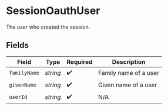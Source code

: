 # SessionOauthUser

The user who created the session.


## Fields

| Field                 | Type                  | Required              | Description           |
| --------------------- | --------------------- | --------------------- | --------------------- |
| `familyName`          | *string*              | :heavy_check_mark:    | Family name of a user |
| `givenName`           | *string*              | :heavy_check_mark:    | Given name of a user  |
| `userId`              | *string*              | :heavy_check_mark:    | N/A                   |